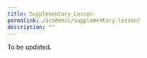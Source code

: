 ```yaml
---
title: Supplementary Lesson
permalink: /academic/supplementary-lesson/
description: ""
---
```

<p>To be updated.</p>